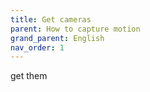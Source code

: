 ```yaml
---
title: Get cameras
parent: How to capture motion
grand_parent: English
nav_order: 1
---
```


get them